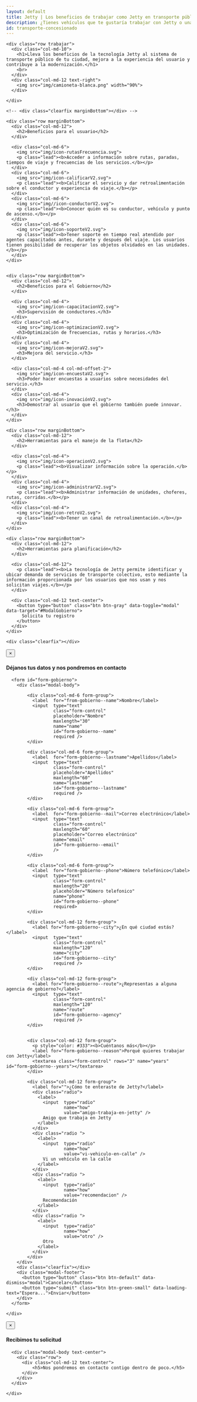 ```yaml
---
layout: default
title: Jetty | Los beneficios de trabajar como Jetty en transporte público
description: ¿Tienes vehículos que te gustaría trabajar con Jetty o una concesión de transporte público?
id: transporte-concesionado
---
```


<div class="container-fluid gradient">
  <div class="container transportista">

    <div class="row trabajar">
      <div class="col-md-10">
        <h1>Lleva los beneficios de la tecnología Jetty al sistema de transporte público de tu ciudad, mejora a la experiencia del usuario y contribuye a la modernización.</h1>
        <br>
      </div>
      <div class="col-md-12 text-right">
        <img src="img/camioneta-blanca.png" width="90%">
      </div>

    </div>

    <!-- <div class="clearfix marginBottom"></div> -->

    <div class="row marginBottom">
      <div class="col-md-12">
        <h2>Beneficios para el usuario</h2>
      </div>

      <div class="col-md-6">
        <img src="img/icon-rutasFrecuencia.svg">
        <p class="lead"><b>Acceder a información sobre rutas, paradas, tiempos de viaje y frecuencias de los servicios.</b></p>
      </div>
      <div class="col-md-6">
        <img src="img/icon-calificarV2.svg">
        <p class="lead"><b>Calificar el servicio y dar retroalimentación sobre el conductor y experiencia de viaje.</b></p>
      </div>
      <div class="col-md-6">
        <img src="img//icon-conductorV2.svg">
        <p class="lead"><b>Conocer quién es su conductor, vehículo y punto de ascenso.</b></p>
      </div>
      <div class="col-md-6">
        <img src="img/icon-soporteV2.svg">
        <p class="lead"><b>Tener soporte en tiempo real atendido por agentes capacitados antes, durante y después del viaje. Los usuarios tienen posibilidad de recuperar los objetos olvidados en las unidades.</b></p>
      </div>
    </div>


    <div class="row marginBottom">
      <div class="col-md-12">
        <h2>Beneficios para el Gobierno</h2>
      </div>

      <div class="col-md-4">
        <img src="img/icon-capacitacionV2.svg">
        <h3>Supervisión de conductores.</h3>
      </div>
      <div class="col-md-4">
        <img src="img/icon-optimizacionV2.svg">
        <h3>Optimización de frecuencias, rutas y horarios.</h3>
      </div>
      <div class="col-md-4">
        <img src="img/icon-mejoraV2.svg">
        <h3>Mejora del servicio.</h3>
      </div>

      <div class="col-md-4 col-md-offset-2">
        <img src="img/icon-encuestaV2.svg">
        <h3>Poder hacer encuestas a usuarios sobre necesidades del servicio.</h3>
      </div>
      <div class="col-md-4">
        <img src="img/icon-inovaciónV2.svg">
        <h3>Demostrar al usuario que el gobierno también puede innovar.</h3>
      </div>
    </div>

    <div class="row marginBottom">
      <div class="col-md-12">
        <h2>Herramientas para el manejo de la flota</h2>
      </div>

      <div class="col-md-4">
        <img src="img/icon-operacionV2.svg">
        <p class="lead"><b>Visualizar información sobre la operación.</b></p>
      </div>
      <div class="col-md-4">
        <img src="img/icon-administrarV2.svg">
        <p class="lead"><b>Administrar información de unidades, choferes, rutas, corridas.</b></p>
      </div>
      <div class="col-md-4">
        <img src="img/icon-retroV2.svg">
        <p class="lead"><b>Tener un canal de retroalimentación.</b></p>
      </div>
    </div>

    <div class="row marginBottom">
      <div class="col-md-12">
        <h2>Herramientas para planificación</h2>
      </div>

      <div class="col-md-12">
        <p class="lead"><b>La tecnología de Jetty permite identificar y ubicar demanda de servicios de transporte colectivo, esto mediante la información proporcionada por los usuarios que nos usan y nos solicitan viajes.</b></p>
      </div>

      <div class="col-md-12 text-center">
        <button type="button" class="btn btn-gray" data-toggle="modal" data-target="#ModalGobierno">
          Solicita tu registro
        </button>
      </div>
    </div>

    <div class="clearfix"></div>

  </div>
</div>

<!-- Modal Gobierno -->
<div class="modal fade" id="ModalGobierno" tabindex="-1" role="dialog" aria-labelledby="myModalLabel">
  <div class="modal-dialog" role="document">
    <div class="modal-content">
      <div class="modal-header">
        <button type="button" class="close" data-dismiss="modal" aria-label="Close"><span aria-hidden="true">&times;</span></button>
        <h4 class="modal-title" id="myModalLabel">Déjanos tus datos y nos pondremos en contacto</h4>
      </div>

      <form id="form-gobierno">
        <div class="modal-body">

            <div class="col-md-6 form-group">
              <label  for="from-gobierno--name">Nombre</label>
              <input  type="text"
                      class="form-control"
                      placeholder="Nombre"
                      maxlength="30"
                      name="name"
                      id="form-gobierno--name"
                      required />
            </div>

            <div class="col-md-6 form-group">
              <label  for="form-gobierno--lastname">Apellidos</label>
              <input  type="text"
                      class="form-control"
                      placeholder="Apellidos"
                      maxlength="60"
                      name="lastname"
                      id="form-gobierno--lastname"
                      required />
            </div>

            <div class="col-md-6 form-group">
              <label  for="form-gobierno--mail">Correo electrónico</label>
              <input  type="text"
                      class="form-control"
                      maxlength="60"
                      placeholder="Correo electrónico"
                      name="email"
                      id="form-gobierno--email"
                      />
            </div>

            <div class="col-md-6 form-group">
              <label  for="form-gobierno--phone">Número telefónico</label>
              <input  type="text"
                      class="form-control"
                      maxlength="20"
                      placeholder="Número telefonico"
                      name="phone"
                      id="form-gobierno--phone"
                      required>
            </div>

            <div class="col-md-12 form-group">
              <label for="form-gobierno--city">¿En qué ciudad estás?</label>
              <input  type="text"
                      class="form-control"
                      maxlength="120"
                      name="city"
                      id="form-gobierno--city"
                      required />
            </div>

            <div class="col-md-12 form-group">
              <label for="form-gobierno--route">¿Representas a alguna agencia de gobierno?</label>
              <input  type="text"
                      class="form-control"
                      maxlength="120"
                      name="route"
                      id="form-gobierno--agency"
                      required />
            </div>


            <div class="col-md-12 form-group">
              <p style="color: #333"><b>Cuéntanos más</b></p>
              <label for="form-gobierno--reason">Porqué quieres trabajar con Jetty</label>
              <textarea class="form-control" rows="3" name="years" id="form-gobierno--years"></textarea>
            </div>

            <div class="col-md-12 form-group">
              <label for="">¿Cómo te enteraste de Jetty?</label>
              <div class="radio">
                <label>
                  <input  type="radio"
                          name="how"
                          value="amigo-trabaja-en-jetty" />
                  Amigo que trabaja en Jetty
                </label>
              </div>
              <div class="radio ">
                <label>
                  <input  type="radio"
                          name="how"
                          value="vi-vehiculo-en-calle" />
                  Vi un vehículo en la calle
                </label>
              </div>
              <div class="radio ">
                <label>
                  <input  type="radio"
                          name="how"
                          value="recomendacion" />
                  Recomendación
                </label>
              </div>
              <div class="radio ">
                <label>
                  <input  type="radio"
                          name="how"
                          value="otro" />
                  Otro
                </label>
              </div>
            </div>
        </div>
        <div class="clearfix"></div>
        <div class="modal-footer">
          <button type="button" class="btn btn-default" data-dismiss="modal">Cancelar</button>
          <button type="submit" class="btn btn-green-small" data-loading-text="Espera...">Enviar</button>
        </div>
      </form>

    </div>
  </div>
</div>


 <!-- Modal Transportistas Success -->
 <div id="ModalSuccess" class="modal fade" tabindex="-1" role="dialog" aria-labelledby="myModalLabel">
  <div class="modal-dialog" role="document">
    <div class="modal-content">
      <div class="modal-header">
        <button type="button" class="close" data-dismiss="modal" aria-label="Close"><span aria-hidden="true">&times;</span></button>
        <h4 class="modal-title" id="myModalLabel">Recibimos tu solicitud</h4>
      </div>

      <div class="modal-body text-center">
        <div class="row">
          <div class="col-md-12 text-center">
              <h5>Nos pondremos en contacto contigo dentro de poco.</h5>
          </div>
        </div>
      </div>

    </div>
  </div>
</div>



